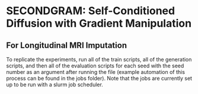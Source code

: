 # SECONDGRAM: Self-Conditioned Diffusion with Gradient Manipulation
## For Longitudinal MRI Imputation

To replicate the experiments, run all of the train scripts, all of the generation scripts, and then all of the evaluation scripts for each seed with the seed number as an argument after running the file (example automation of this process can be found in the jobs folder). Note that the jobs are currently set up to be run with a slurm job scheduler.
